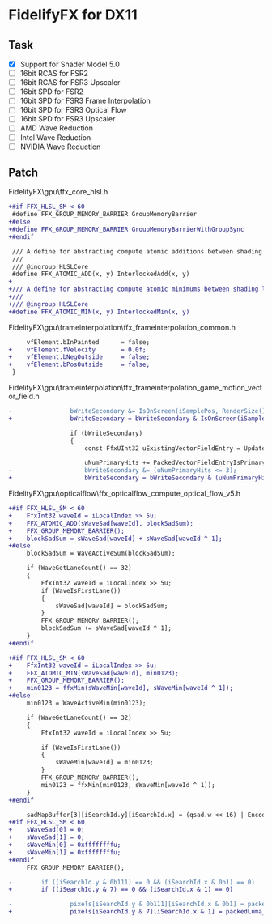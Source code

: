 ﻿FidelifyFX for DX11
===

Task
---
- [x] Support for Shader Model 5.0
- [ ] 16bit RCAS for FSR2
- [ ] 16bit RCAS for FSR3 Upscaler
- [ ] 16bit SPD for FSR2
- [ ] 16bit SPD for FSR3 Frame Interpolation
- [ ] 16bit SPD for FSR3 Optical Flow
- [ ] 16bit SPD for FSR3 Upscaler
- [ ] AMD Wave Reduction
- [ ] Intel Wave Reduction
- [ ] NVIDIA Wave Reduction

Patch
---
FidelityFX\gpu\ffx_core_hlsl.h
```diff
+#if FFX_HLSL_SM < 60
 #define FFX_GROUP_MEMORY_BARRIER GroupMemoryBarrier
+#else
+#define FFX_GROUP_MEMORY_BARRIER GroupMemoryBarrierWithGroupSync
+#endif

 /// A define for abstracting compute atomic additions between shading languages.
 ///
 /// @ingroup HLSLCore
 #define FFX_ATOMIC_ADD(x, y) InterlockedAdd(x, y)
+
+/// A define for abstracting compute atomic minimums between shading languages.
+///
+/// @ingroup HLSLCore
+#define FFX_ATOMIC_MIN(x, y) InterlockedMin(x, y)
```

FidelityFX\gpu\frameinterpolation\ffx_frameinterpolation_common.h
```diff
     vfElement.bInPainted      = false;
+    vfElement.fVelocity       = 0.0f;
+    vfElement.bNegOutside     = false;
+    vfElement.bPosOutside     = false;
 }
```

FidelityFX\gpu\frameinterpolation\ffx_frameinterpolation_game_motion_vector_field.h
```diff
-                bWriteSecondary &= IsOnScreen(iSamplePos, RenderSize());
+                bWriteSecondary = bWriteSecondary & IsOnScreen(iSamplePos, RenderSize());

                 if (bWriteSecondary)
                 {
                     const FfxUInt32 uExistingVectorFieldEntry = UpdateGameMotionVectorFieldEx(iSamplePos, packedVectorSecondary);

                     uNumPrimaryHits += PackedVectorFieldEntryIsPrimary(uExistingVectorFieldEntry);
-                    bWriteSecondary &= (uNumPrimaryHits <= 3);
+                    bWriteSecondary = bWriteSecondary & (uNumPrimaryHits <= 3);
```

FidelityFX\gpu\opticalflow\ffx_opticalflow_compute_optical_flow_v5.h
```diff
+#if FFX_HLSL_SM < 60
+    FfxInt32 waveId = iLocalIndex >> 5u;
+    FFX_ATOMIC_ADD(sWaveSad[waveId], blockSadSum);
+    FFX_GROUP_MEMORY_BARRIER();
+    blockSadSum = sWaveSad[waveId] + sWaveSad[waveId ^ 1];
+#else
     blockSadSum = WaveActiveSum(blockSadSum);

     if (WaveGetLaneCount() == 32)
     {
         FfxInt32 waveId = iLocalIndex >> 5u;
         if (WaveIsFirstLane())
         {
             sWaveSad[waveId] = blockSadSum;
         }
         FFX_GROUP_MEMORY_BARRIER();
         blockSadSum += sWaveSad[waveId ^ 1];
     }
+#endif
```
```diff
+#if FFX_HLSL_SM < 60
+    FfxInt32 waveId = iLocalIndex >> 5u;
+    FFX_ATOMIC_MIN(sWaveSad[waveId], min0123);
+    FFX_GROUP_MEMORY_BARRIER();
+    min0123 = ffxMin(sWaveMin[waveId], sWaveMin[waveId ^ 1]);
+#else
     min0123 = WaveActiveMin(min0123);

     if (WaveGetLaneCount() == 32)
     {
         FfxInt32 waveId = iLocalIndex >> 5u;

         if (WaveIsFirstLane())
         {
             sWaveMin[waveId] = min0123;
         }
         FFX_GROUP_MEMORY_BARRIER();
         min0123 = ffxMin(min0123, sWaveMin[waveId ^ 1]);
     }
+#endif
```
```diff
     sadMapBuffer[3][iSearchId.y][iSearchId.x] = (qsad.w << 16) | EncodeSearchCoord(FfxInt32x2(iSearchId.x * 4 + 3, iSearchId.y));
+#if FFX_HLSL_SM < 60
+    sWaveSad[0] = 0;
+    sWaveSad[1] = 0;
+    sWaveMin[0] = 0xffffffffu;
+    sWaveMin[1] = 0xffffffffu;
+#endif
     FFX_GROUP_MEMORY_BARRIER();
```
```diff
-        if ((iSearchId.y & 0b111) == 0 && (iSearchId.x & 0b1) == 0)
+        if ((iSearchId.y & 7) == 0 && (iSearchId.x & 1) == 0)
```
```diff
-                pixels[iSearchId.y & 0b111][iSearchId.x & 0b1] = packedLuma_4blocks;
+                pixels[iSearchId.y & 7][iSearchId.x & 1] = packedLuma_4blocks;
```
